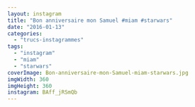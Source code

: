 ```yaml
---
layout: instagram
title: "Bon anniversaire mon Samuel #miam #starwars"
date: "2016-01-13"
categories: 
  - "trucs-instagrammes"
tags: 
  - "instagram"
  - "miam"
  - "starwars"
coverImage: Bon-anniversaire-mon-Samuel-miam-starwars.jpg
imgWidth: 360
imgHeight: 360
instagram: BAff_jRSmQb
---
```

